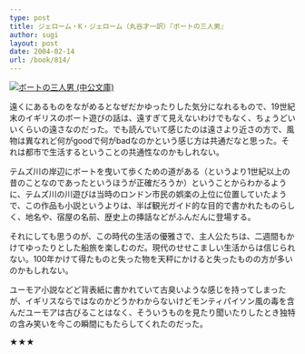 ```yaml
---
type: post
title: ジェローム・K・ジェローム（丸谷才一訳）『ボートの三人男』
author: sugi
layout: post
date: 2004-02-14
url: /book/814/
---
```

<a href="http://www.amazon.co.jp/exec/obidos/ASIN/4122053013/chezsugi-22/ref=nosim/" name="amazletlink" target="_blank"><img src="http://ecx.images-amazon.com/images/I/51ZC1MQMzmL.jpg" alt="ボートの三人男 (中公文庫)" class="alignleft" /></a>

遠くにあるものをながめるとなぜだかゆったりした気分になれるもので、19世紀末のイギリスのボート遊びの話は、遠すぎて見えないわけでもなく、ちょうどいいくらいの遠さなのだった。でも読んでいて感じたのは遠さより近さの方で、風物は異なれど何がgoodで何がbadなのかという感じ方は共通だなと思った。それは都市で生活するということの共通性なのかもしれない。

テムズ川の岸辺にボートを曳いて歩くための道がある（というより1世紀以上の昔のことなのであったというほうが正確だろうか）ということからわかるように、テムズ川の川遊びは当時のロンドン市民の娯楽の上位に位置していたようで、この作品も小説というよりは、半ば観光ガイド的な目的で書かれたものらしく、地名や、宿屋の名前、歴史上の挿話などがふんだんに登場する。

それにしても思うのが、この時代の生活の優雅さで、主人公たちは、二週間もかけてゆったりとした船旅を楽しむのだ。現代のせせこましい生活からは信じられない。100年かけて得たものと失った物を天秤にかけると失ったものの方が多いのかもしれない。

ユーモア小説などど背表紙に書かれていて古臭いような感じを持ってしまったが、イギリスならではなのかどうかわからないけどモンティパイソン風の毒を含んだユーモアは古びることはなく、そういうものを見たり聞いたりしたとき独特の含み笑いを今この瞬間にもたらしてくれたのだった。

★★★
